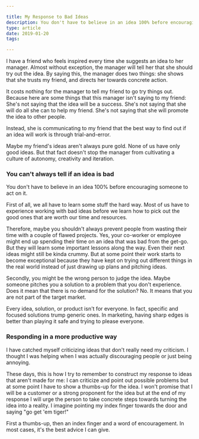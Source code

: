 ```yaml
---

title: My Response to Bad Ideas
description: You don't have to believe in an idea 100% before encouraging someone to act on it
type: article
date: 2019-01-20
tags:

---
```


I have a friend who feels inspired every time she suggests an idea to her manager. Almost without exception, the manager will tell her that she should try out the idea. By saying this, the manager does two things: she shows that she trusts my friend, and directs her towards concrete action.

It costs nothing for the manager to tell my friend to go try things out. Because here are some things that this manager isn't saying to my friend: She's not saying that the idea will be a success. She's not saying that she will do all she can to help my friend. She's not saying that she will promote the idea to other people.

Instead, she is communicating to my friend that the best way to find out if an idea will work is through trial-and-error.

Maybe my friend's ideas aren't always pure gold. None of us have only good ideas. But that fact doesn't stop the manager from cultivating a culture of autonomy, creativity and iteration.

### You can't always tell if an idea is bad

You don't have to believe in an idea 100% before encouraging someone to act on it.

First of all, we all have to learn some stuff the hard way. Most of us have to experience working with bad ideas before we learn how to pick out the good ones that are worth our time and resources.

Therefore, maybe you shouldn't always prevent people from wasting their time with a couple of flawed projects. Yes, your co-worker or employee might end up spending their time on an idea that was bad from the get-go. But they will learn some important lessons along the way. Even their next ideas might still be kinda crummy. But at some point their work starts to become exceptional because they have kept on trying out different things in the real world instead of just drawing up plans and pitching ideas.

Secondly, you might be the wrong person to judge the idea. Maybe someone pitches you a solution to a problem that you don't experience. Does it mean that there is no demand for the solution? No. It means that you are not part of the target market.

Every idea, solution, or product isn't for everyone. In fact, specific and focused solutions trump generic ones. In marketing, having sharp edges is better than playing it safe and trying to please everyone.

### Responding in a more productive way

I have catched myself criticizing ideas that don't really need my criticism. I thought I was helping when I was actually discouraging people or just being annoying.

These days, this is how I try to remember to construct my response to ideas that aren't made for me: I can criticize and point out possible problems but at some point I have to show a thumbs-up for the idea. I won't promise that I will be a customer or a strong proponent for the idea but at the end of my response I will urge the person to take concrete steps towards turning the idea into a reality. I imagine pointing my index finger towards the door and saying "go get 'em tiger!"

First a thumbs-up, then an index finger and a word of encouragement. In most cases, it's the best advice I can give.
